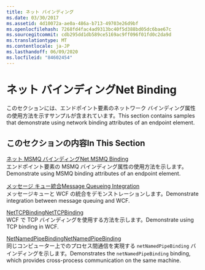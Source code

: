 ```yaml
---
title: ネット バインディング
ms.date: 03/30/2017
ms.assetid: 4d10072a-ae0a-486a-b713-49703e26d9bf
ms.openlocfilehash: 7268fd4fac4ad9313bc40f5d388bd05dc6bae67c
ms.sourcegitcommit: cdb295dd1db589ce5169ac9ff096f01fd0c2da9d
ms.translationtype: MT
ms.contentlocale: ja-JP
ms.lasthandoff: 06/09/2020
ms.locfileid: "84602454"
---
```

# <a name="net-binding"></a><span data-ttu-id="725ba-102">ネット バインディング</span><span class="sxs-lookup"><span data-stu-id="725ba-102">Net Binding</span></span>
<span data-ttu-id="725ba-103">このセクションには、エンドポイント要素のネットワーク バインディング属性の使用方法を示すサンプルが含まれています。</span><span class="sxs-lookup"><span data-stu-id="725ba-103">This section contains samples that demonstrate using network binding attributes of an endpoint element.</span></span>  
  
## <a name="in-this-section"></a><span data-ttu-id="725ba-104">このセクションの内容</span><span class="sxs-lookup"><span data-stu-id="725ba-104">In This Section</span></span>  
 [<span data-ttu-id="725ba-105">ネット MSMQ バインディング</span><span class="sxs-lookup"><span data-stu-id="725ba-105">Net MSMQ Binding</span></span>](net-msmq-binding.md)  
 <span data-ttu-id="725ba-106">エンドポイント要素の MSMQ バインディング属性の使用方法を示します。</span><span class="sxs-lookup"><span data-stu-id="725ba-106">Demonstrate using MSMQ binding attributes of an endpoint element.</span></span>  
  
 [<span data-ttu-id="725ba-107">メッセージ キュー統合</span><span class="sxs-lookup"><span data-stu-id="725ba-107">Message Queueing Integration</span></span>](message-queueing-integration.md)  
 <span data-ttu-id="725ba-108">メッセージキューと WCF の統合をデモンストレーションします。</span><span class="sxs-lookup"><span data-stu-id="725ba-108">Demonstrate integration between message queuing and WCF.</span></span>  
  
 [<span data-ttu-id="725ba-109">NetTCPBinding</span><span class="sxs-lookup"><span data-stu-id="725ba-109">NetTCPBinding</span></span>](nettcpbinding.md)  
 <span data-ttu-id="725ba-110">WCF で TCP バインディングを使用する方法を示します。</span><span class="sxs-lookup"><span data-stu-id="725ba-110">Demonstrate using TCP binding in WCF.</span></span>  
  
 [<span data-ttu-id="725ba-111">NetNamedPipeBinding</span><span class="sxs-lookup"><span data-stu-id="725ba-111">NetNamedPipeBinding</span></span>](netnamedpipebinding.md)  
 <span data-ttu-id="725ba-112">同じコンピューター上でのプロセス間通信を実現する `netNamedPipeBinding` バインディングを示します。</span><span class="sxs-lookup"><span data-stu-id="725ba-112">Demonstrates the `netNamedPipeBinding` binding, which provides cross-process communication on the same machine.</span></span>
